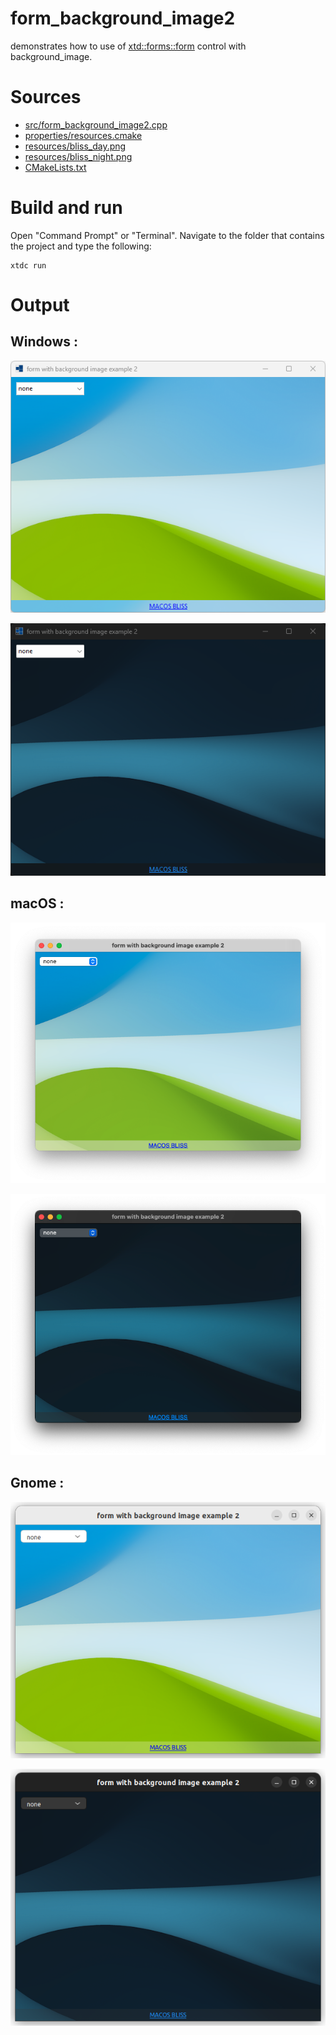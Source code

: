# form_background_image2

demonstrates how to use of [xtd::forms::form](https://gammasoft71.github.io/xtd/reference_guides/latest/classxtd_1_1forms_1_1form.html) control with background_image.

# Sources

* [src/form_background_image2.cpp](src/form_background_image2.cpp)
* [properties/resources.cmake](properties/resources.cmake)
* [resources/bliss_day.png](resources/bliss_night.png)
* [resources/bliss_night.png](resources/background_light.png)
* [CMakeLists.txt](CMakeLists.txt)

# Build and run

Open "Command Prompt" or "Terminal". Navigate to the folder that contains the project and type the following:

```shell
xtdc run
```

# Output

## Windows :

![Screenshot](../../../../docs/pictures/examples/form_background_image2_w.png)

![Screenshot](../../../../docs/pictures/examples/form_background_image2_wd.png)

## macOS :

![Screenshot](../../../../docs/pictures/examples/form_background_image2_m.png)

![Screenshot](../../../../docs/pictures/examples/form_background_image2_md.png)

## Gnome :

![Screenshot](../../../../docs/pictures/examples/form_background_image2_g.png)

![Screenshot](../../../../docs/pictures/examples/form_background_image2_gd.png)
